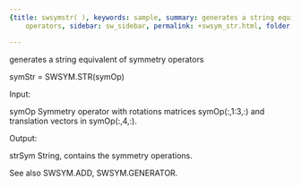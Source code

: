 ```yaml
---
{title: swsymstr( ), keywords: sample, summary: generates a string equivalent of symmetry
    operators, sidebar: sw_sidebar, permalink: +swsym_str.html, folder: +swsym, mathjax: 'true'}

---
```

generates a string equivalent of symmetry operators
 
symStr = SWSYM.STR(symOp)
 
Input:
 
symOp     Symmetry operator with rotations matrices symOp(:,1:3,:) and
          translation vectors in symOp(:,4,:).
 
Output:
 
strSym    String, contains the symmetry operations.
 
See also SWSYM.ADD, SWSYM.GENERATOR.
 
